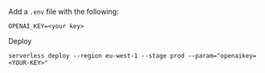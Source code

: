 
Add a `.env` file with the following:

```
OPENAI_KEY=<your key>
```

Deploy

```
serverless deploy --region eu-west-1 --stage prod --param="openaikey=<YOUR-KEY>"
```